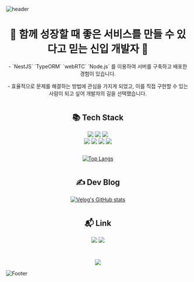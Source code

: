 ![header](https://capsule-render.vercel.app/api?type=waving&color=0:bde0fe,100:a2d2ff&text=Together,%20We're%20Strong!&fontColor=ffffff&height=200)

<div align="center">
<h1> 🌟 함께 성장할 때 좋은 서비스를 만들 수 있다고 믿는 신입 개발자 🌟 </h1> 
<p> - `NestJS` `TypeORM` `webRTC` `Node.js` 를 이용하여 서버를 구축하고 배포한 경험이 있습니다.</p>
<p> - 효율적으로 문제를 해결하는 방법에 관심을 가지게 되었고, 이를 직접 구현할 수 있는 사람이 되고 싶어 개발자의 길을 선택했습니다.</p>
    

<div style="margin-top:3em">
    <h2>📚 Tech Stack </h2>
    <img src="https://img.shields.io/badge/Javascript-F7DF1E?style=for-the-badge&logo=javascript&logoColor=white"/>
    <img src="https://img.shields.io/badge/Node.js-339933?style=for-the-badge&logo=nodedotjs&logoColor=white"/>
    <img src="https://img.shields.io/badge/Express-000000?style=for-the-badge&logo=express&logoColor=white"/><br>
    <img src="https://img.shields.io/badge/Mongodb-47A248?style=for-the-badge&logo=mongodb&logoColor=white"/>
    <img src="https://img.shields.io/badge/Mongoose-880000?style=for-the-badge&logo=mongoose&logoColor=white"/>
    <img src="https://img.shields.io/badge/mysql-4479A1?style=for-the-badge&logo=mysql&logoColor=white"/>
    <img src="https://img.shields.io/badge/prisma-2D3748?style=for-the-badge&logo=prisma&logoColor=white"/>
    <div style="margin-bottom:2em"></div>

[![Top Langs](https://github-readme-stats.vercel.app/api/top-langs/?username=jw01987&layout=compact)](https://github.com/jw01987/github-readme-stats)

</div>

<div style="margin-top:3em">
    <h2>✍️ Dev Blog</h2>

    
[![Velog's GitHub stats](https://velog-readme-stats.vercel.app/api/list?name=jw01987)](https://velog.io/@jw01987)

</div>
<div style="margin:3em 0 3em 0">
    <h2>📬 Link</h2>
  
  <a href="mailto:etnpfj@gmail.com" target="_blank" ><img src="https://img.shields.io/badge/gmail-EA4335?style=for-the-badge&logo=gmail&logoColor=white"/></a>
  <a href="https://velog.io/@jw01987" target="_blank"><img src="https://img.shields.io/badge/Velog-20C997?style=for-the-badge&logo=velog&logoColor=white"/></a>

  
</div>
<a href="https://hits.seeyoufarm.com" ><img src="https://hits.seeyoufarm.com/api/count/incr/badge.svg?url=https%3A%2F%2Fgithub.com%2FJW01987&count_bg=%23BDE0FE&title_bg=%23000000&icon=github.svg&icon_color=%23FFFFFF&title=Visit&edge_flat=false"/></a>
</div>

![Footer](https://capsule-render.vercel.app/api?type=waving&color=0:bde0fe,100:a2d2ff&height=200&section=footer)
